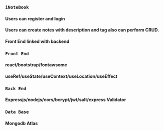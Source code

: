 
### `iNoteBook`
  #### Users can register and login
  #### Users can create notes with description and tag also can perform CRUD.
  #### Front End linked with backend 
  
### `Front End`
  #### react/bootstrap/fontawsome
  #### useRef/useState/useContext/useLocation/useEffect
  
### `Back End`
  #### Expressjs/nodejs/cors/bcrypt/jwt/salt/express Validator

  
### `Data Base`
  #### Mongodb Atlas
  

  
  


